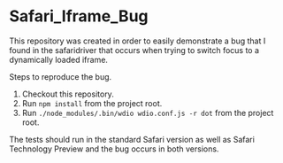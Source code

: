 # Safari_Iframe_Bug

This repository was created in order to easily demonstrate a bug that I found in the safaridriver that occurs when trying to switch focus to a dynamically loaded iframe.

Steps to reproduce the bug.

1. Checkout this repository.
2. Run `npm install` from the project root.
3. Run `./node_modules/.bin/wdio wdio.conf.js -r dot` from the project root.

The tests should run in the standard Safari version as well as Safari Technology Preview and the bug occurs in both versions. 
